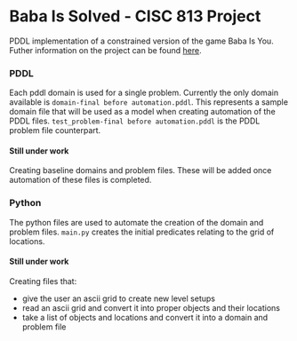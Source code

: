 # Baba Is Solved - CISC 813 Project

PDDL implementation of a constrained version of the game Baba Is You. Futher information on the project can be found [here](https://www.overleaf.com/read/vgsthrnxwsdg).

### PDDL

Each pddl domain is used for a single problem. Currently the only domain available is `domain-final before automation.pddl`. This represents a sample domain file that will be used as a model when creating automation of the PDDL files. `test_problem-final before automation.pddl` is the PDDL problem file counterpart.

#### Still under work

Creating baseline domains and problem files. These will be added once automation of these files is completed.

### Python

The python files are used to automate the creation of the domain and problem files. `main.py` creates the initial predicates relating to the grid of locations.

#### Still under work

Creating files that:
- give the user an ascii grid to create new level setups
- read an ascii grid and convert it into proper objects and their locations
- take a list of objects and locations and convert it into a domain and problem file
